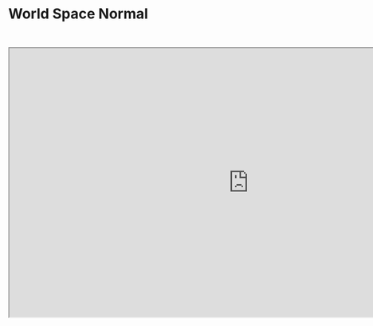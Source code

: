 # World Space Normal

<p>&nbsp;</p>
<p><iframe src="https://www.youtube.com/embed/gitBs-yA8HA" width="960" height="540" allowfullscreen="allowfullscreen" allow="accelerometer; autoplay; clipboard-write; encrypted-media; gyroscope; picture-in-picture"></iframe></p>
<p>&nbsp;</p>